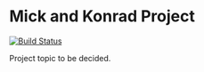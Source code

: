 # Mick and Konrad Project
[![Build Status](https://travis-ci.com/jajavaa/mick-konrad-project.svg?token=SmBYzfgjuxn6BxHwmFbU&branch=master)](https://travis-ci.com/jajavaa/mick-konrad-project)

Project topic to be decided.